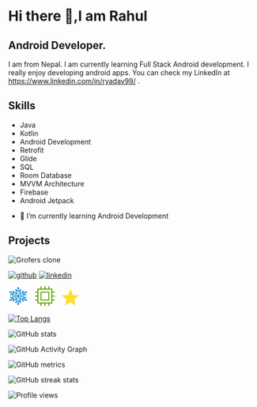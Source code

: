 # Hi there 👋,I am Rahul
## Android Developer.
I am from Nepal. I am currently learning Full Stack Android development. I really enjoy developing android apps. You can check my LinkedIn at https://www.linkedin.com/in/ryadav99/ .

## Skills
* Java
* Kotlin
* Android Development
* Retrofit
* Glide
* SQL
* Room Database
* MVVM Architecture
* Firebase
* Android Jetpack

- 🌱 I’m currently learning Android Development 
## Projects
![Grofers clone](https://github.com/chekeAditya/Grofers)

[<img src='https://cdn.jsdelivr.net/npm/simple-icons@3.0.1/icons/github.svg' alt='github' height='40'>](https://github.com/rahul-53)  [<img src='https://cdn.jsdelivr.net/npm/simple-icons@3.0.1/icons/linkedin.svg' alt='linkedin' height='40'>](https://www.linkedin.com/in/ryadav99/)  

<a href='https://archiveprogram.github.com/'><img src='https://raw.githubusercontent.com/acervenky/animated-github-badges/master/assets/acbadge.gif' width='40' height='40'></a> <a href='https://docs.github.com/en/developers'><img src='https://raw.githubusercontent.com/acervenky/animated-github-badges/master/assets/devbadge.gif' width='40' height='40'></a> <a href='https://stars.github.com/'><img src='https://raw.githubusercontent.com/acervenky/animated-github-badges/master/assets/starbadge.gif' width='35' height='35'></a> 

[![Top Langs](https://github-readme-stats.vercel.app/api/top-langs/?username=rahul-53)](https://github.com/anuraghazra/github-readme-stats)

![GitHub stats](https://github-readme-stats.vercel.app/api?username=rahul-53&show_icons=true)  

![GitHub Activity Graph](https://activity-graph.herokuapp.com/graph?username=rahul-53)  

![GitHub metrics](https://metrics.lecoq.io/rahul-53)  

![GitHub streak stats](https://github-readme-streak-stats.herokuapp.com/?user=rahul-53)  

![Profile views](https://gpvc.arturio.dev/rahul-53)  


